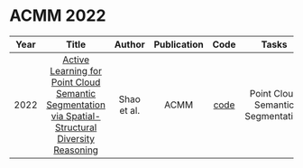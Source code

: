 # ACMM 2022

| Year |                                                       Title                                                       |   Author    | Publication | Code | Tasks | Notes | Datasets| Notions |
|:----:|:-----------------------------------------------------------------------------------------------------------------:|:-----------:|:-----------:|:----:|:----:|:-----:|:-----:|:-----:|
| 2022 | [Active Learning for Point Cloud Semantic Segmentation via Spatial-Structural Diversity Reasoning](https://dl.acm.org/doi/10.1145/3503161.3547820) | Shao et al. |    ACMM     | [code](https://github.com/shaofeifei11/SSDR-AL) |   Point Cloud Semantic Segmentation   |   `Hybrid`, `Randlanet`, `None`, `Pre-FT`, `Soft`     |  S3DIS [2] and Semantic3D    |      |

